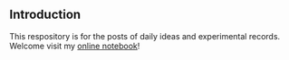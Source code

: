 ## Introduction
This respository is for the posts of daily ideas and experimental records. Welcome visit my [online notebook](https://amazingkenneth.github.io)!
